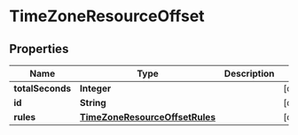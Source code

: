 # TimeZoneResourceOffset

## Properties
Name | Type | Description | Notes
------------ | ------------- | ------------- | -------------
**totalSeconds** | **Integer** |  |  [optional]
**id** | **String** |  |  [optional]
**rules** | [**TimeZoneResourceOffsetRules**](TimeZoneResourceOffsetRules.md) |  |  [optional]

